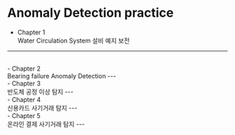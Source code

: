 # Anomaly Detection practice
- Chapter 1 <br>
Water Circulation System 설비 예지 보전
---
<br>
- Chapter 2 <br>
Bearing failure Anomaly Detection
---
<br>
- Chapter 3 <br>
반도체 공정 이상 탐지
---
<br>
- Chapter 4 <br>
신용카드 사기거래 탐지
---
<br>
- Chapter 5 <br>
온라인 결제 사기거래 탐지
---
